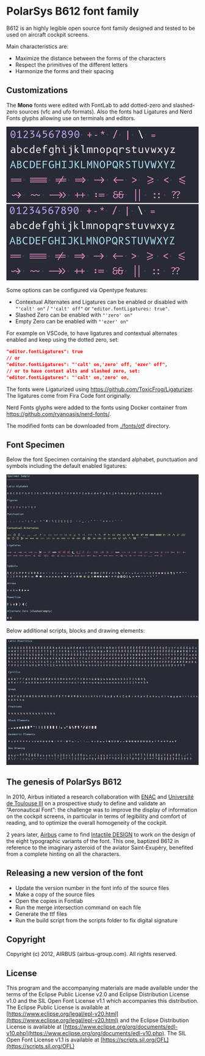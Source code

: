 # PolarSys B612 font family

B612 is an highly legible open source font family designed and tested to be used on aircraft cockpit screens.

Main characteristics are:

- Maximize the distance between the forms of the characters
- Respect the primitives of the different letters
- Harmonize the forms and their spacing

## Customizations

The **Mono** fonts were edited with FontLab to add dotted-zero and slashed-zero sources (vfc and ufo formats). Also the fonts had Ligatures and Nerd Fonts glyphs allowing use on terminals and editors.

![Dotted](./img/Dotted.png)
![Slashed](./img/Slashed.png)

Some options can be configured via Opentype features:

- Contextual Alternates and Ligatures can be enabled or disabled with `"'calt' on"` / `"'calt' off"` or `"editor.fontLigatures: true"`.
- Slashed Zero can be enabled with `"'zero' on"`
- Empty Zero can be enabled with `"'ezer' on"`

For example on VSCode, to have ligatures and contextual alternates enabled and keep using the dotted zero, set:

```json
"editor.fontLigatures": true
// or
"editor.fontLigatures": "'calt' on,'zero' off, 'ezer' off",
// or to have context alts and slashed zero, set:
"editor.fontLigatures": "'calt' on,'zero' on,
```

The fonts were Ligaturized using <https://github.com/ToxicFrog/Ligaturizer>. The ligatures come from Fira Code font originally.

Nerd Fonts glyphs were added to the fonts using Docker container from <https://github.com/ryanoasis/nerd-fonts/>.

The modified fonts can be downloaded from [./fonts/otf](./fonts/otf) directory.

## Font Specimen

Below the font Specimen containing the standard alphabet, punctuation and symbols including the default enabled ligatures:

![Specimen_1](./img/Specimen_1.png)

Below additional scripts, blocks and drawing elements:

![Specimen_2](./img/Specimen_2.png)

## The genesis of PolarSys B612

In 2010, Airbus initiated a research collaboration with [ENAC](http://www.enac.fr) and [Université de Toulouse III](http://www.univ-tlse3.fr/) on a prospective study to define and validate an “Aeronautical Font”: the challenge was to improve the display of information on the cockpit screens, in particular in terms of legibility and comfort of reading, and to optimize the overall homogeneity of the cockpit.

2 years later, [Airbus](https://www.airbus.com) came to find [Intactile DESIGN](https://intactile.com) to work on the design of the eight typographic variants of the font. This one, baptized B612 in reference to the imaginary asteroid of the aviator Saint‑Exupéry, benefited from a complete hinting on all the characters.

## Releasing a new version of the font

- Update the version number in the font info of the source files
- Make a copy of the source files
- Open the copies in Fontlab
- Run the merge intersection command on each file
- Generate the ttf files
- Run the build script from the scripts folder to fix digital signature

## Copyright

Copyright (c) 2012, AIRBUS (airbus-group.com). All rights reserved.

## License

This program and the accompanying materials are made available under the terms of the Eclipse Public License v2.0 and Eclipse Distribution License v1.0 and the SIL Open Font License v1.1 which accompanies this distribution. The Eclipse Public License is available at [https://www.eclipse.org/legal/epl-v20.html](https://www.eclipse.org/legal/epl-v20.html) and the Eclipse Distribution License is available at [https://www.eclipse.org/org/documents/edl-v10.php](https://www.eclipse.org/org/documents/edl-v10.php). The SIL Open Font License v1.1 is available at [https://scripts.sil.org/OFL](https://scripts.sil.org/OFL)
